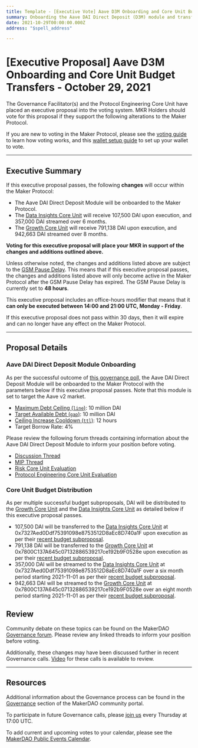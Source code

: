 ```yaml
---
title: Template - [Executive Vote] Aave D3M Onboarding and Core Unit Budget Transfers - October 29, 2021
summary: Onboarding the Aave DAI Direct Deposit (D3M) module and transferring and streaming DAI to GRO-001 and DIN-001.
date: 2021-10-29T00:00:00.000Z
address: "$spell_address"

---
```

# [Executive Proposal] Aave D3M Onboarding and Core Unit Budget Transfers - October 29, 2021

The Governance Facilitator(s) and the Protocol Engineering Core Unit have placed an executive proposal into the voting system. MKR Holders should vote for this proposal if they support the following alterations to the Maker Protocol.

If you are new to voting in the Maker Protocol, please see the [voting guide](https://community-development.makerdao.com/en/learn/governance/how-voting-works/) to learn how voting works, and this [wallet setup guide](https://community-development.makerdao.com/en/learn/governance/voting-setup/) to set up your wallet to vote.

---

## Executive Summary

If this executive proposal passes, the following **changes** will occur within the Maker Protocol:
- The Aave DAI Direct Deposit Module will be onboarded to the Maker Protocol. 
- The [Data Insights Core Unit](https://mips.makerdao.com/mips/details/MIP39c2SP22) will receive 107,500 DAI upon execution, and 357,000 DAI streamed over 6 months.
- The [Growth Core Unit](https://mips.makerdao.com/mips/details/MIP39c2SP4) will receive 791,138 DAI upon execution, and 942,663 DAI streamed over 8 months.

**Voting for this executive proposal will place your MKR in support of the changes and additions outlined above.**

Unless otherwise noted, the changes and additions listed above are subject to the [GSM Pause Delay](https://community-development.makerdao.com/en/learn/governance/param-gsm-pause-delay). This means that if this executive proposal passes, the changes and additions listed above will only become active in the Maker Protocol after the GSM Pause Delay has expired. The GSM Pause Delay is currently set to **48 hours**.

This executive proposal includes an office-hours modifier that means that it **can only be executed between 14:00 and 21:00 UTC, Monday - Friday**.

If this executive proposal does not pass within 30 days, then it will expire and can no longer have any effect on the Maker Protocol.

---

## Proposal Details

### Aave DAI Direct Deposit Module Onboarding

As per the successful outcome of [this governance poll](https://vote.makerdao.com/polling/QmexUjoD?network=mainnet#poll-detail), the Aave DAI Direct Deposit Module will be onboarded to the Maker Protocol with the parameters below if this executive proposal passes. Note that this module is set to target the Aave v2 market.

* [Maximum Debt Ceiling (`line`)](https://makerdao.world/en/learn/governance/module-dciam): 10 million DAI
* [Target Available Debt (`gap`)](https://makerdao.world/en/learn/governance/module-dciam): 10 million DAI
* [Ceiling Increase Cooldown (`ttl`)](https://makerdao.world/en/learn/governance/module-dciam): 12 hours
* Target Borrow Rate: 4%

Please review the following forum threads containing information about the Aave DAI Direct Deposit Module to inform your position before voting.
* [Discussion Thread](https://forum.makerdao.com/t/discussion-direct-deposit-dai-module-d3m/7357)
* [MIP Thread](https://forum.makerdao.com/t/mip50-direct-deposit-module/7356)
* [Risk Core Unit Evaluation](https://forum.makerdao.com/t/d3m-risk-assessment/9353)
* [Protocol Engineering Core Unit Evaluation](https://forum.makerdao.com/t/direct-aavev2-dai-direct-deposit-module-technical-assessment/10751)

### Core Unit Budget Distribution

As per multiple successful budget subproposals, DAI will be distributed to the [Growth Core Unit](https://mips.makerdao.com/mips/details/MIP39c2SP4) and the [Data Insights Core Unit](https://mips.makerdao.com/mips/details/MIP39c2SP22) as detailed below if this executive proposal passes.
* 107,500 DAI will be transferred to the [Data Insights Core Unit](https://mips.makerdao.com/mips/details/MIP39c2SP22) at 0x7327Aed0Ddf75391098e8753512D8aEc8D740a1F upon execution as per their [recent budget subproposal](https://mips.makerdao.com/mips/details/MIP40c3SP34).
* 791,138 DAI will be transferred to the [Growth Core Unit](https://mips.makerdao.com/mips/details/MIP39c2SP4) at 0x7800C137A645c07132886539217ce192b9F0528e upon execution as per their [recent budget subproposal](https://mips.makerdao.com/mips/details/MIP40c3SP37).
* 357,000 DAI will be streamed to the [Data Insights Core Unit](https://mips.makerdao.com/mips/details/MIP39c2SP22) at 0x7327Aed0Ddf75391098e8753512D8aEc8D740a1F over a six month period starting 2021-11-01 as per their [recent budget subproposal](https://mips.makerdao.com/mips/details/MIP40c3SP34). 
* 942,663 DAI will be streamed to the [Growth Core Unit](https://mips.makerdao.com/mips/details/MIP39c2SP4) at 0x7800C137A645c07132886539217ce192b9F0528e over an eight month period starting 2021-11-01 as per their [recent budget subproposal](https://mips.makerdao.com/mips/details/MIP40c3SP37).


## Review

Community debate on these topics can be found on the MakerDAO [Governance forum](https://forum.makerdao.com/). Please review any linked threads to inform your position before voting.

Additionally, these changes may have been discussed further in recent Governance calls. [Video](https://www.youtube.com/playlist?list=PLLzkWCj8ywWNq5-90-Id6VPSsrk4OWVan) for these calls is available to review.

---

## Resources

Additional information about the Governance process can be found in the [Governance](https://community-development.makerdao.com/en/learn/governance) section of the MakerDAO community portal.

To participate in future Governance calls, please [join us](https://github.com/makerdao/community/tree/master/governance/governance-and-risk-meetings) every Thursday at 17:00 UTC.

To add current and upcoming votes to your calendar, please see the [MakerDAO Public Events Calendar](https://calendar.google.com/calendar/embed?src=makerdao.com_3efhm2ghipksegl009ktniomdk%40group.calendar.google.com&ctz=UTC&mode=week&showCalendars=0&showPrint=0).
